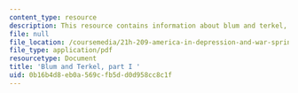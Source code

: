```yaml
---
content_type: resource
description: This resource contains information about blum and terkel, part I.
file: null
file_location: /coursemedia/21h-209-america-in-depression-and-war-spring-2012/0b16b4d8eb0a569cfb5dd0d958cc8c1f_MIT21H_209S12_terkel1.pdf
file_type: application/pdf
resourcetype: Document
title: 'Blum and Terkel, part I '
uid: 0b16b4d8-eb0a-569c-fb5d-d0d958cc8c1f
---
```

